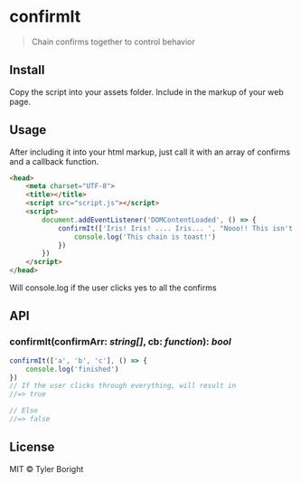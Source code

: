 # confirmIt
> Chain confirms together to control behavior

## Install
Copy the script into your assets folder.  Include in the markup of your web page.

## Usage
After including it into your html markup, just call it with an array of confirms and a callback function.
```html
<head>
	<meta charset="UTF-8">
	<title></title>
	<script src="script.js"></script>
	<script>
		document.addEventListener('DOMContentLoaded', () => {
			confirmIt(['Iris! Iris! .... Iris... ', "Nooo!! This isn't happening!", "There's no reason for me to go on!", 'What... What am I fighting for?! '], () => {
				console.log('This chain is toast!')
			})
		})
	</script>
</head>
```

Will console.log if the user clicks yes to all the confirms

## API

### confirmIt(confirmArr: *string[]*, cb: *function*): *bool*
```js
confirmIt(['a', 'b', 'c'], () => {
	console.log('finished')
})
// If the user clicks through everything, will result in
//=> true

// Else
//=> false
```

## License

MIT © Tyler Boright
